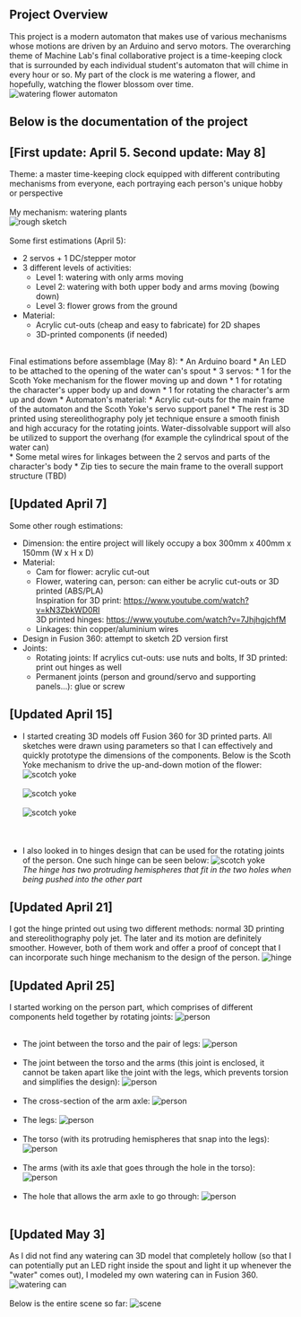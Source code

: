 Project Overview
---------------
This project is a modern automaton that makes use of various mechanisms whose motions are driven by an Arduino and servo motors. The overarching theme of Machine Lab's final collaborative project is a time-keeping clock that is surrounded by each individual student's automaton that will chime in every hour or so. My part of the clock is me watering a flower, and hopefully, watching the flower blossom over time.<br>
![watering flower automaton]()<br>

Below is the documentation of the project
---------------

[First update: April 5. Second update: May 8]
---------------

Theme: a master time-keeping clock equipped with different contributing mechanisms from everyone, each portraying each person's unique hobby or perspective<br><br>
My mechanism: watering plants  
![rough sketch](https://raw.githubusercontent.com/vtn238/machineLab/master/finalProject/IMG_20200405_175443.jpg)<br>  
Some first estimations (April 5):  
* 2 servos + 1 DC/stepper motor
* 3 different levels of activities:
  * Level 1: watering with only arms moving
  * Level 2: watering with both upper body and arms moving (bowing down)
  * Level 3: flower grows from the ground
* Material:
  * Acrylic cut-outs (cheap and easy to fabricate) for 2D shapes
  * 3D-printed components (if needed)
<br>
Final estimations before assemblage (May 8):
* An Arduino board
* An LED to be attached to the opening of the water can's spout
* 3 servos:
  * 1 for the Scoth Yoke mechanism for the flower moving up and down
  * 1 for rotating the character's upper body up and down
  * 1 for rotating the character's arm up and down
* Automaton's material:
  * Acrylic cut-outs for the main frame of the automaton and the Scoth Yoke's servo support panel
  * The rest is 3D printed using stereolithography poly jet technique ensure a smooth finish and high accuracy for the rotating joints. Water-dissolvable support will also be utilized to support the overhang (for example the cylindrical spout of the water can)<br>
  * Some metal wires for linkages between the 2 servos and parts of the character's body
  * Zip ties to secure the main frame to the overall support structure (TBD)
    
[Updated April 7]
---------------
Some other rough estimations:
* Dimension: the entire project will likely occupy a box 300mm x 400mm x 150mm (W x H x D)
* Material:
  * Cam for flower: acrylic cut-out
  * Flower, watering can, person: can either be acrylic cut-outs or 3D printed (ABS/PLA)
  <br>Inspiration for 3D print: https://www.youtube.com/watch?v=kN3ZbkWD0RI
  <br>3D printed hinges: https://www.youtube.com/watch?v=7JhjhgjchfM
  * Linkages: thin copper/aluminium wires
* Design in Fusion 360: attempt to sketch 2D version first
* Joints:
  * Rotating joints: If acrylics cut-outs: use nuts and bolts, If 3D printed: print out hinges as well
  * Permanent joints (person and ground/servo and supporting panels...): glue or screw  

[Updated April 15]
---------------
- I started creating 3D models off Fusion 360 for 3D printed parts. All sketches were drawn using parameters so that I can effectively and quickly prototype the dimensions of the components. Below is the Scoth Yoke mechanism to drive the up-and-down motion of the flower:<br>
![scotch yoke](https://raw.githubusercontent.com/nguyenvince/machineLab/master/finalProject/Screenshot%20(12).png)<br><br>
![scotch yoke](https://raw.githubusercontent.com/nguyenvince/machineLab/master/finalProject/Screenshot%20(13).png)<br><br>
![scotch yoke](https://raw.githubusercontent.com/nguyenvince/machineLab/master/finalProject/Screenshot%20(14).png)<br><br>
<br><br>
- I also looked in to hinges design that can be used for the rotating joints of the person. One such hinge can be seen below:
![scotch yoke](https://raw.githubusercontent.com/nguyenvince/machineLab/master/finalProject/Screenshot%20(15).png)<br>
*The hinge has two protruding hemispheres that fit in the two holes when being pushed into the other part*<br>

[Updated April 21]
-----------------
I got the hinge printed out using two different methods: normal 3D printing and stereolithography poly jet. The later and its motion are definitely smoother. However, both of them work and offer a proof of concept that I can incorporate such hinge mechanism to the design of the person.
![hinge](https://raw.githubusercontent.com/nguyenvince/machineLab/master/finalProject/IMG_20200421_173802.jpg)<br>

[Updated April 25]
-----------------
I started working on the person part, which comprises of different components held together by rotating joints:
![person](https://raw.githubusercontent.com/nguyenvince/machineLab/master/finalProject/Screenshot%20(17).png)<br><br>
- The joint between the torso and the pair of legs:
![person](https://raw.githubusercontent.com/nguyenvince/machineLab/master/finalProject/Screenshot%20(18).png)<br><br>
- The joint between the torso and the arms (this joint is enclosed, it cannot be taken apart like the joint with the legs, which prevents torsion and simplifies the design): 
![person](https://raw.githubusercontent.com/nguyenvince/machineLab/master/finalProject/Screenshot%20(19).png)<br><br>
- The cross-section of the arm axle:
![person](https://raw.githubusercontent.com/nguyenvince/machineLab/master/finalProject/Screenshot%20(20).png)<br><br>
- The legs:
![person](https://raw.githubusercontent.com/nguyenvince/machineLab/master/finalProject/Screenshot%20(21).png)<br><br>
- The torso (with its protruding hemispheres that snap into the legs):
![person](https://raw.githubusercontent.com/nguyenvince/machineLab/master/finalProject/Screenshot%20(22).png)<br><br>
- The arms (with its axle that goes through the hole in the torso):
![person](https://raw.githubusercontent.com/nguyenvince/machineLab/master/finalProject/Screenshot%20(24).png)<br><br>
- The hole that allows the arm axle to go through:
![person](https://raw.githubusercontent.com/nguyenvince/machineLab/master/finalProject/Screenshot%20(23).png)<br><br>

[Updated May 3]
-----------------
As I did not find any watering can 3D model that completely hollow (so that I can potentially put an LED right inside the spout and light it up whenever the "water" comes out), I modeled my own watering can in Fusion 360.
![watering can](https://raw.githubusercontent.com/nguyenvince/machineLab/master/finalProject/Screenshot%20(36).png)<br><br>
Below is the entire scene so far:
![scene](https://raw.githubusercontent.com/nguyenvince/machineLab/master/finalProject/Screenshot%20(37).png)<br><br>
